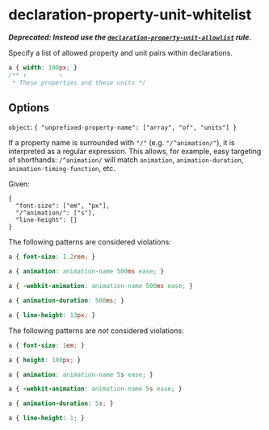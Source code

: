 # declaration-property-unit-whitelist

**_Deprecated: Instead use the [`declaration-property-unit-allowlist`](../declaration-property-unit-allowlist/README.md) rule._**

Specify a list of allowed property and unit pairs within declarations.

<!-- prettier-ignore -->
```css
a { width: 100px; }
/** ↑         ↑
 * These properties and these units */
```

## Options

`object`: `{ "unprefixed-property-name": ["array", "of", "units"] }`

If a property name is surrounded with `"/"` (e.g. `"/^animation/"`), it is interpreted as a regular expression. This allows, for example, easy targeting of shorthands: `/^animation/` will match `animation`, `animation-duration`, `animation-timing-function`, etc.

Given:

```
{
  "font-size": ["em", "px"],
  "/^animation/": ["s"],
  "line-height": []
}
```

The following patterns are considered violations:

<!-- prettier-ignore -->
```css
a { font-size: 1.2rem; }
```

<!-- prettier-ignore -->
```css
a { animation: animation-name 500ms ease; }
```

<!-- prettier-ignore -->
```css
a { -webkit-animation: animation-name 500ms ease; }
```

<!-- prettier-ignore -->
```css
a { animation-duration: 500ms; }
```

<!-- prettier-ignore -->
```css
a { line-height: 13px; }
```

The following patterns are _not_ considered violations:

<!-- prettier-ignore -->
```css
a { font-size: 1em; }
```

<!-- prettier-ignore -->
```css
a { height: 100px; }
```

<!-- prettier-ignore -->
```css
a { animation: animation-name 5s ease; }
```

<!-- prettier-ignore -->
```css
a { -webkit-animation: animation-name 5s ease; }
```

<!-- prettier-ignore -->
```css
a { animation-duration: 5s; }
```

<!-- prettier-ignore -->
```css
a { line-height: 1; }
```
